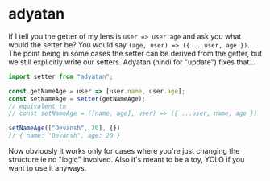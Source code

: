 # adyatan

If I tell you the getter of my lens is `user => user.age` and ask you what would the setter be? You would say `(age, user) => ({ ...user, age })`. The point being in some cases the setter can be derived from the getter, but we still explicitly write our setters. Adyatan (hindi for "update") fixes that...

```javascript
import setter from "adyatan";

const getNameAge = user => [user.name, user.age];
const setNameAge = setter(getNameAge);
// equivalent to
// const setNameAge = ([name, age], user) => ({ ...user, name, age })

setNameAge(["Devansh", 20], {})
// { name: "Devansh", age: 20 }
```

Now obviously it works only for cases where you're just changing the structure ie no "logic" involved. Also it's meant to be a toy, YOLO if you want to use it anyways.
